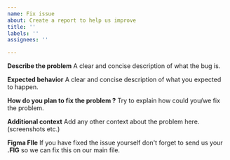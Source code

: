 ```yaml
---
name: Fix issue
about: Create a report to help us improve
title: ''
labels: ''
assignees: ''

---
```


**Describe the problem**
A clear and concise description of what the bug is.


**Expected behavior**
A clear and concise description of what you expected to happen.


**How do you plan to fix the problem ?**
Try to explain how could you/we fix the problem.


**Additional context**
Add any other context about the problem here. (screenshots etc.)


**Figma FIle**
If you have fixed the issue yourself don't forget to send us your **.FIG** so we can fix this on our main file.
